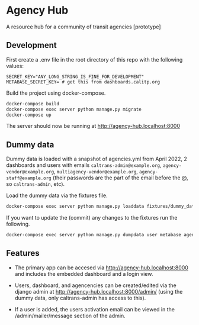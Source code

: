 # Agency Hub

A resource hub for a community of transit agencies [prototype]

## Development

First create a .env file in the root directory of this repo with the following values:

```
SECRET_KEY="ANY_LONG_STRING_IS_FINE_FOR_DEVELOPMENT"
METABASE_SECRET_KEY= # get this from dashboards.calitp.org
```

Build the project using docker-compose.

``` bash
docker-compose build
docker-compose exec server python manage.py migrate
docker-compose up
```

The server should now be running at http://agency-hub.localhost:8000

## Dummy data

Dummy data is loaded with a snapshot of agencies.yml from April 2022, 2 dashboards and users with emails `caltrans-admin@example.org`, `agency-vendor@example.org`, `multiagency-vendor@example.org`, `agency-staff@example.org` (their passwords are the part of the email before the @, so `caltrans-admin`, etc).

Load the dummy data via the fixtures file.

``` bash
docker-compose exec server python manage.py loaddata fixtures/dummy_data.json
```

If you want to update the (commit) any changes to the fixtures run the following.

``` bash
docker-compose exec server python manage.py dumpdata user metabase agency --indent 2 > fixtures/dummy_data.json
```

## Features

* The primary app can be accesed via http://agency-hub.localhost:8000 and includes the embedded dashboard and a login view.

* Users, dashboard, and agencencies can be created/edited via the django admin at http://agency-hub.localhost:8000/admin/ (using the dummy data, only caltrans-admin has access to this).

* If a user is added, the users activation email can be viewed in the /admin/mailer/message section of the admin.